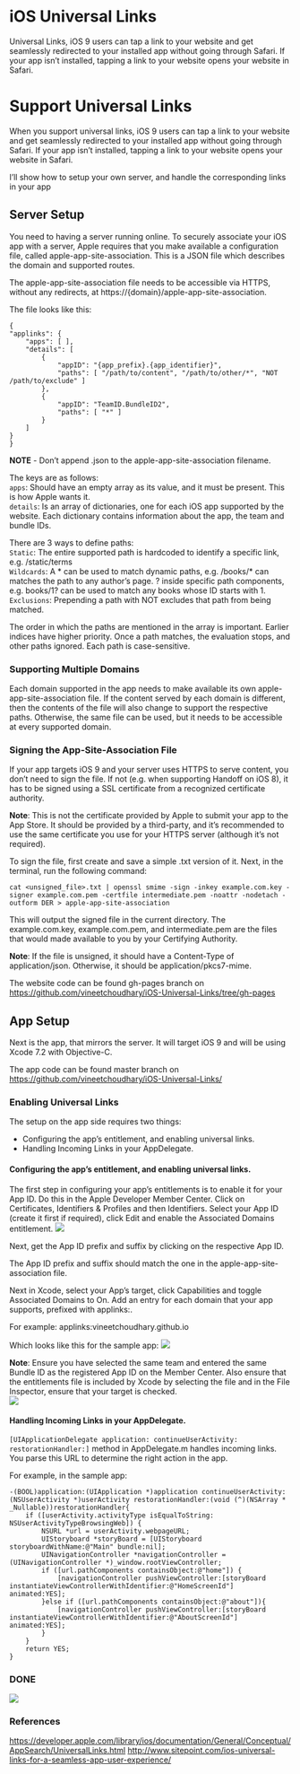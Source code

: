 # iOS Universal Links
Universal Links, iOS 9 users can tap a link to your website and get seamlessly redirected to your installed app without going through Safari. If your app isn’t installed, tapping a link to your website opens your website in Safari.

# Support Universal Links
When you support universal links, iOS 9 users can tap a link to your website and get seamlessly redirected to your installed app without going through Safari. If your app isn’t installed, tapping a link to your website opens your website in Safari.

I’ll show how to setup your own server, and handle the corresponding links in your app

## Server Setup
You need to having a server running online. To securely associate your iOS app with a server, Apple requires that you make available a configuration file, called apple-app-site-association. This is a JSON file which describes the domain and supported routes.

The apple-app-site-association file needs to be accessible via HTTPS, without any redirects, at https://{domain}/apple-app-site-association. 

The file looks like this:

    {
    "applinks": {
        "apps": [ ],
        "details": [
            {
                "appID": "{app_prefix}.{app_identifier}",
                "paths": [ "/path/to/content", "/path/to/other/*", "NOT /path/to/exclude" ]
            },
            {
                "appID": "TeamID.BundleID2",
                "paths": [ "*" ]
            }
        ]
    }
    }
    

__NOTE__ - Don’t append .json to the apple-app-site-association filename.


The keys are as follows:   
`apps`: Should have an empty array as its value, and it must be present. This is how Apple wants it.  
`details`: Is an array of dictionaries, one for each iOS app supported by the website. Each dictionary contains information about the app, the team and bundle IDs.

There are 3 ways to define paths:   
`Static`: The entire supported path is hardcoded to identify a specific link, e.g. /static/terms  
`Wildcards`: A * can be used to match dynamic paths, e.g. /books/* can matches the path to any author’s page. ? inside specific path components, e.g. books/1? can be used to match any books whose ID starts with 1.  
`Exclusions`: Prepending a path with NOT excludes that path from being matched.

The order in which the paths are mentioned in the array is important. Earlier indices have higher priority. Once a path matches, the evaluation stops, and other paths ignored. Each path is case-sensitive.

### Supporting Multiple Domains
Each domain supported in the app needs to make available its own apple-app-site-association file. If the content served by each domain is different, then the contents of the file will also change to support the respective paths. Otherwise, the same file can be used, but it needs to be accessible at every supported domain.

### Signing the App-Site-Association File
If your app targets iOS 9 and your server uses HTTPS to serve content, you don’t need to sign the file. If not (e.g. when supporting Handoff on iOS 8), it has to be signed using a SSL certificate from a recognized certificate authority.

__Note__: This is not the certificate provided by Apple to submit your app to the App Store. It should be provided by a third-party, and it’s recommended to use the same certificate you use for your HTTPS server (although it’s not required).

To sign the file, first create and save a simple .txt version of it. Next, in the terminal, run the following command:

    cat <unsigned_file>.txt | openssl smime -sign -inkey example.com.key -signer example.com.pem -certfile intermediate.pem -noattr -nodetach -outform DER > apple-app-site-association
    
This will output the signed file in the current directory. The example.com.key, example.com.pem, and intermediate.pem are the files that would made available to you by your Certifying Authority.

__Note__: If the file is unsigned, it should have a Content-Type of application/json. Otherwise, it should be application/pkcs7-mime.


The website code can be found gh-pages branch on https://github.com/vineetchoudhary/iOS-Universal-Links/tree/gh-pages

## App Setup
Next is the app, that mirrors the server. It will target iOS 9 and will be using Xcode 7.2 with Objective-C.

The app code can be found master branch on https://github.com/vineetchoudhary/iOS-Universal-Links/

### Enabling Universal Links
The setup on the app side requires two things:
  - Configuring the app’s entitlement, and enabling universal links.
  - Handling Incoming Links in your AppDelegate.
  
#### Configuring the app’s entitlement, and enabling universal links.
The first step in configuring your app’s entitlements is to enable it for your App ID. Do this in the Apple Developer Member Center. Click on Certificates, Identifiers & Profiles and then Identifiers. Select your App ID (create it first if required), click Edit and enable the Associated Domains entitlement.
![](/MC-Domain.png)

Next, get the App ID prefix and suffix by clicking on the respective App ID.

The App ID prefix and suffix should match the one in the apple-app-site-association file.

Next in Xcode, select your App’s target, click Capabilities and toggle Associated Domains to On. Add an entry for each domain that your app supports, prefixed with applinks:.

For example: applinks:vineetchoudhary.github.io

Which looks like this for the sample app:
![](/App-Domain.png)

__Note__: Ensure you have selected the same team and entered the same Bundle ID as the registered App ID on the Member Center. Also ensure that the entitlements file is included by Xcode by selecting the file and in the File Inspector, ensure that your target is checked.  
![](/target.png)



#### Handling Incoming Links in your AppDelegate.
`[UIApplicationDelegate application: continueUserActivity: restorationHandler:]` method in AppDelegate.m handles incoming links.  You parse this URL to determine the right action in the app.

For example, in the sample app:

    -(BOOL)application:(UIApplication *)application continueUserActivity:(NSUserActivity *)userActivity restorationHandler:(void (^)(NSArray * _Nullable))restorationHandler{
        if ([userActivity.activityType isEqualToString: NSUserActivityTypeBrowsingWeb]) {
            NSURL *url = userActivity.webpageURL;
            UIStoryboard *storyBoard = [UIStoryboard storyboardWithName:@"Main" bundle:nil];
            UINavigationController *navigationController = (UINavigationController *)_window.rootViewController;
            if ([url.pathComponents containsObject:@"home"]) {
                [navigationController pushViewController:[storyBoard instantiateViewControllerWithIdentifier:@"HomeScreenId"] animated:YES];
            }else if ([url.pathComponents containsObject:@"about"]){
                [navigationController pushViewController:[storyBoard instantiateViewControllerWithIdentifier:@"AboutScreenId"] animated:YES];
            }
        }
        return YES;
    }  
    
### DONE

![](/screen.gif)

### References 
https://developer.apple.com/library/ios/documentation/General/Conceptual/AppSearch/UniversalLinks.html
http://www.sitepoint.com/ios-universal-links-for-a-seamless-app-user-experience/
